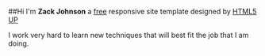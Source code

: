 
##Hi I'm **Zack Johnson** a  [free](http://html5up.net/license) responsive
site template designed by [HTML5 UP](http://html5up.net)

I work very hard to learn new techniques that will best fit the job that I am doing.
